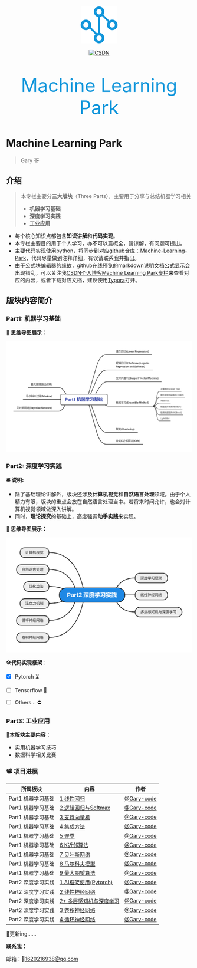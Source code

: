 

<p align="center"><img src="./icon.png" width="100" height="100" /></p>
<p align="center">
	  <a href="https://blog.csdn.net/garyboyboy/category_11485999.html" target="_blank">
          <img src="https://img.shields.io/badge/csdn-CSDN-red.svg" alt="CSDN">
    </a>
</p>
<div align="center">
    <p style="color:#1296db; font-size:50px;">
        Machine Learning Park
	</p>
</div>




# Machine Learning Park

> Gary 哥




## 介绍

> 本专栏主要分**三大版块**（Three Parts），主要用于分享与总结机器学习相关
>
> * **机器学习基础**
> * **深度学习实践**
> * **工业应用**

* 每个核心知识点都包含**知识讲解**和**代码实现**。
* 本专栏主要目的用于个人学习，亦不可以篇概全，请谅解，有问题可提出。
* 主要代码实现使用python，将同步到对应[github仓库：Machine-Learning-Park](https://github.com/Gary-code/MachineLearning)，代码尽量做到注释详细，有误请联系我并指出。
* 由于公式块编辑器的缘故，github在线预览的markdown说明文档公式显示会出现错乱，可以关注我[CSDN个人博客Machine Learning Park专栏](https://blog.csdn.net/garyboyboy/category_11485999.html)来查看对应的内容，或者下载对应文档，建议使用[Typora](https://www.typora.io/)打开。

## 版块内容简介

### Part1: 机器学习基础

**:thought_balloon: 思维导图展示：**

![](./RoadMap_1.png)



### Part2: 深度学习实践

**:bellhop_bell: 说明:**

* 除了基础理论讲解外，版块还涉及**计算机视觉**和**自然语言处理**领域。由于个人精力有限，版块的重点会放在自然语言处理当中。若将来时间允许，也会对计算机视觉领域做深入讲解。
* 同时，**理论探究**的基础上，高度强调**动手实践**来实现。

**:thought_balloon: 思维导图展示：**

![](./RoadMap_2.png)

:hammer_and_wrench:**代码实现框架**：

- [x] Pytorch :hourglass_flowing_sand:
- [ ] Tensorflow :busstop:
- [ ] Others... :no_entry:



### Part3: 工业应用

**:notebook:本版块主要内容**：

* 实用机器学习技巧
* 数据科学相关比赛



### :film_projector: 项目进展

| 所属板块           | 内容                                                         | 作者                                       |
| ------------------ | ------------------------------------------------------------ | ------------------------------------------ |
| Part1 机器学习基础 | [1 线性回归](https://github.com/Gary-code/Machine-Learning-Park/tree/main/Part1%20Machine%20Learning%20Basics/1%20LinearRegression) | [@Gary-code](https://github.com/Gary-code) |
| Part1 机器学习基础 | [2 逻辑回归与Softmax](https://github.com/Gary-code/Machine-Learning-Park/tree/main/Part1%20Machine%20Learning%20Basics/2%20LogisticRegression%26Softmax) | [@Gary-code](https://github.com/Gary-code) |
| Part1 机器学习基础 | [3 支持向量机](https://github.com/Gary-code/Machine-Learning-Park/tree/main/Part1%20Machine%20Learning%20Basics/3%20SVM) | [@Gary-code](https://github.com/Gary-code) |
| Part1 机器学习基础 | [4 集成方法](https://github.com/Gary-code/Machine-Learning-Park/tree/main/Part1%20Machine%20Learning%20Basics/4%20Ensemble%20Method) | [@Gary-code](https://github.com/Gary-code) |
| Part1 机器学习基础 | [5 聚类](https://github.com/Gary-code/Machine-Learning-Park/tree/main/Part1%20Machine%20Learning%20Basics/5%20Clustering) | [@Gary-code](https://github.com/Gary-code) |
| Part1 机器学习基础 | [6 K近邻算法](https://github.com/Gary-code/Machine-Learning-Park/tree/main/Part1%20Machine%20Learning%20Basics/6%20KNN) | [@Gary-code](https://github.com/Gary-code) |
| Part1 机器学习基础 | [7 贝叶斯网络](https://github.com/Gary-code/Machine-Learning-Park/tree/main/Part1%20Machine%20Learning%20Basics/7%20Bayes%20Network) | [@Gary-code](https://github.com/Gary-code) |
| Part1 机器学习基础 | [8 马尔科夫模型](https://github.com/Gary-code/Machine-Learning-Park/tree/main/Part1%20Machine%20Learning%20Basics/8%20Markov) | [@Gary-code](https://github.com/Gary-code) |
| Part1 机器学习基础 | [9 最大期望算法](https://github.com/Gary-code/Machine-Learning-Park/tree/main/Part1%20Machine%20Learning%20Basics/9%20EM) | [@Gary-code](https://github.com/Gary-code) |
| Part2 深度学习实践 | [1 AI框架使用(Pytorch)](https://github.com/Gary-code/Machine-Learning-Park/tree/main/Part2%20Deep%20Learning%20Practice/1%20AI%E6%A1%86%E6%9E%B6%E4%BD%BF%E7%94%A8(Pytorch)) | [@Gary-code](https://github.com/Gary-code) |
| Part2 深度学习实践 | [2 线性神经网络](https://github.com/Gary-code/Machine-Learning-Park/tree/main/Part2%20Deep%20Learning%20Practice/2%20%E7%BA%BF%E6%80%A7%E7%A5%9E%E7%BB%8F%E7%BD%91%E7%BB%9C) | [@Gary-code](https://github.com/Gary-code) |
| Part2 深度学习实践 | [2+ 多层感知机与深度学习](https://github.com/Gary-code/Machine-Learning-Park/tree/main/Part2%20Deep%20Learning%20Practice/2%2B%20%E5%A4%9A%E5%B1%82%E6%84%9F%E7%9F%A5%E6%9C%BA%E4%B8%8E%E6%B7%B1%E5%BA%A6%E5%AD%A6%E4%B9%A0) | [@Gary-code](https://github.com/Gary-code) |
| Part2 深度学习实践 | [3 卷积神经网络](https://github.com/Gary-code/Machine-Learning-Park/tree/main/Part2%20Deep%20Learning%20Practice/3%20%E5%8D%B7%E7%A7%AF%E7%A5%9E%E7%BB%8F%E7%BD%91%E7%BB%9C) | [@Gary-code](https://github.com/Gary-code) |
| Part2 深度学习实践 | [4 循环神经网络](https://github.com/Gary-code/Machine-Learning-Park/tree/main/Part2%20Deep%20Learning%20Practice/4%20%E5%BE%AA%E7%8E%AF%E7%A5%9E%E7%BB%8F%E7%BD%91%E7%BB%9C) | [@Gary-code](https://github.com/Gary-code) |

:rocket:更新ing......







**联系我：**

邮箱：:email:1620216938@qq.com

